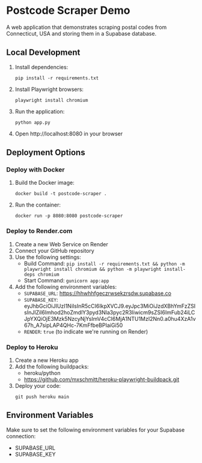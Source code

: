 # Postcode Scraper Demo

A web application that demonstrates scraping postal codes from Connecticut, USA and storing them in a Supabase database.

## Local Development

1. Install dependencies:
   ```
   pip install -r requirements.txt
   ```

2. Install Playwright browsers:
   ```
   playwright install chromium
   ```

3. Run the application:
   ```
   python app.py
   ```

4. Open http://localhost:8080 in your browser

## Deployment Options

### Deploy with Docker

1. Build the Docker image:
   ```
   docker build -t postcode-scraper .
   ```

2. Run the container:
   ```
   docker run -p 8080:8080 postcode-scraper
   ```

### Deploy to Render.com

1. Create a new Web Service on Render
2. Connect your GitHub repository
3. Use the following settings:
   - Build Command: `pip install -r requirements.txt && python -m playwright install chromium && python -m playwright install-deps chromium`
   - Start Command: `gunicorn app:app`
4. Add the following environment variables:
   - `SUPABASE_URL`: https://hhwhhfgeczrwsekzrsdw.supabase.co
   - `SUPABASE_KEY`: eyJhbGciOiJIUzI1NiIsInR5cCI6IkpXVCJ9.eyJpc3MiOiJzdXBhYmFzZSIsInJlZiI6Imhod2hoZmdlY3pyd3Nla3pyc2R3Iiwicm9sZSI6ImFub24iLCJpYXQiOjE3Mzk5NzcyNjYsImV4cCI6MjA1NTU1MzI2Nn0.a0hu4XzA1v67h_A7sipLAP4QHc-7KmFfbeBPIaiGi50
   - `RENDER`: `true` (to indicate we're running on Render)

### Deploy to Heroku

1. Create a new Heroku app
2. Add the following buildpacks:
   - heroku/python
   - https://github.com/mxschmitt/heroku-playwright-buildpack.git
3. Deploy your code:
   ```
   git push heroku main
   ```

## Environment Variables

Make sure to set the following environment variables for your Supabase connection:
- SUPABASE_URL
- SUPABASE_KEY
